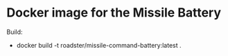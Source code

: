 # Docker image for the Missile Battery

Build:
* docker build -t roadster/missile-command-battery:latest .
